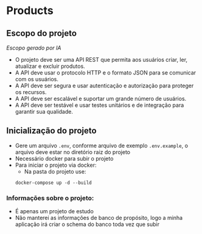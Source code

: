 # Products

## Escopo do projeto
_Escopo gerado por IA_

* O projeto deve ser uma API REST que permita aos usuários criar, ler, atualizar e excluir produtos.
* A API deve usar o protocolo HTTP e o formato JSON para se comunicar com os usuários.
* A API deve ser segura e usar autenticação e autorização para proteger os recursos.
* A API deve ser escalável e suportar um grande número de usuários.
* A API deve ser testável e usar testes unitários e de integração para garantir sua qualidade.

## Inicialização do projeto
* Gere um arquivo `.env`, conforme arquivo de exemplo `.env.example`, o arquivo deve estar no diretório raiz do projeto 
* Necessário docker para subir o projeto
* Para iniciar o projeto via docker:
    * Na pasta do projeto use:
    ```
    docker-compose up -d --build
    ```

### Informações sobre o projeto:
* É apenas um projeto de estudo
* Não manterei as informações de banco de propósito, logo a minha aplicação irá criar o schema do banco toda vez que subir
